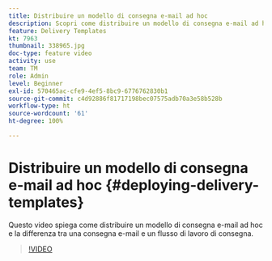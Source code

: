 ```yaml
---
title: Distribuire un modello di consegna e-mail ad hoc
description: Scopri come distribuire un modello di consegna e-mail ad hoc e la differenza tra una consegna e-mail e un flusso di lavoro di consegna.
feature: Delivery Templates
kt: 7963
thumbnail: 338965.jpg
doc-type: feature video
activity: use
team: TM
role: Admin
level: Beginner
exl-id: 570465ac-cfe9-4ef5-8bc9-6776762830b1
source-git-commit: c4d92886f81717198bec07575adb70a3e58b528b
workflow-type: ht
source-wordcount: '61'
ht-degree: 100%

---
```


# Distribuire un modello di consegna e-mail ad hoc {#deploying-delivery-templates}

Questo video spiega come distribuire un modello di consegna e-mail ad hoc e la differenza tra una consegna e-mail e un flusso di lavoro di consegna.

>[!VIDEO](https://video.tv.adobe.com/v/338965?quality=12)
